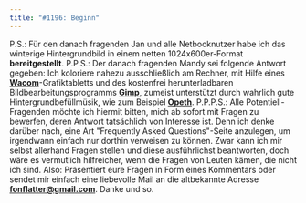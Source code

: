 ```yaml
---
title: "#1196: Beginn"
---
```


P.S.: 
Für den danach fragenden Jan und alle Netbooknutzer habe ich das winterige Hintergrundbild in einem netten 1024x600er-Format <a hre="http://www.fonflatter.de/hintergrundbilder"><strong>bereitgestellt</strong></a>.
P.P.S.:
Der danach fragenden Mandy sei folgende Antwort gegeben: Ich koloriere nahezu ausschließlich am Rechner, mit Hilfe eines <a href="http://www.wacom-europe.com/index2.asp?pid=107&lang=de"><strong>Wacom</strong></a>-Grafiktabletts und des kostenfrei herunterladbaren Bildbearbeitungsprogramms <a href="http://www.gimp.org/"><strong>Gimp</strong></a>, zumeist unterstützt durch wahrlich gute Hintergrundbefüllmüsik, wie zum Beispiel <a href="http://www.opeth.com/"><strong>Opeth</strong></a>.
P.P.P.S.:
Alle Potentiell-Fragenden möchte ich hiermit bitten, mich ab sofort mit Fragen zu bewerfen, deren Antwort tatsächlich von Interesse ist. Denn ich denke darüber nach, eine Art "Frequently Asked Questions"-Seite anzulegen, um irgendwann einfach nur dorthin verweisen zu können. 
Zwar kann ich mir selbst allerhand Fragen stellen und diese ausführlichst beantworten, doch wäre es vermutlich hilfreicher, wenn die Fragen von Leuten kämen, die nicht ich sind.
Also: Präsentiert eure Fragen in Form eines Kommentars oder sendet mir einfach eine liebevolle Mail an die altbekannte Adresse <a href="mailto:fonflatter@gmail.com"><strong>fonflatter@gmail.com</strong></a>.
Danke und so.
